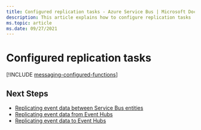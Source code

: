 ```yaml
---
title: Configured replication tasks - Azure Service Bus | Microsoft Docs
description: This article explains how to configure replication tasks
ms.topic: article
ms.date: 09/27/2021
---
```


# Configured replication tasks

[!INCLUDE [messaging-configured-functions](~/reusable-content/ce-skilling/azure/includes/messaging-configured-functions.md)]

## Next Steps

* [Replicating event data between Service Bus entities](https://github.com/Azure-Samples/azure-messaging-replication-dotnet/tree/main/functions/config/ServiceBusCopy)
* [Replicating event data from Event Hubs](https://github.com/Azure-Samples/azure-messaging-replication-dotnet/tree/main/functions/config/EventHubCopyToServiceBus)
* [Replicating event data to Event Hubs](https://github.com/Azure-Samples/azure-messaging-replication-dotnet/tree/main/functions/config/ServiceBusCopyToEventHub)
